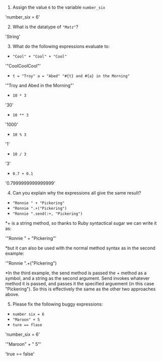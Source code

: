 1. Assign the value `6` to the variable `number_six`

'number_six = 6'

2. What is the datatype of `"Matz"`?

'String'

3. What do the following expressions evaluate to:
  * `"Cool" + "Cool" + "Cool"`

'"CoolCoolCool"'

  * `t = "Troy"
    a = "Abed"
    "#{t} and #{a} in the Morning"`

'"Troy and Abed in the Morning"'

  * `10 * 3`

'30'

  * `10 ** 3`

'1000'

  * `10 % 3`

'1'

  * `10 / 3`

'3'

  * `0.7 + 0.1`

'0.7999999999999999'

4. Can you explain why the expressions all give the same result?
  * `"Ronnie " + "Pickering"`
  * `"Ronnie ".+("Pickering")`
  * `"Ronnie ".send(:+, "Pickering")`

*+ is a string method, so thanks to Ruby syntactical sugar we can write it as:

'"Ronnie " + "Pickering"'

*but it can also be used with the normal method syntax as in the second example:

'"Ronnie ".+("Pickering")

*In the third example, the send method is passed the + method as a symbol, and a string as the second argument. Send invokes whatever method it is passed, and passes it the specified arguement (in this case "Pickering"). So this is effectively the same as the other two approaches above. 


5. Please fix the following buggy expressions:
  * `number six = 6`
  * `"Maroon" + 5`
  * `ture == flase`

  'number_six = 6'

  '"Maroon" + " 5"'

  'true == false'
